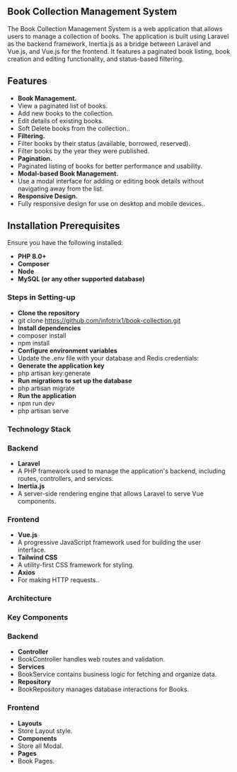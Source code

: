 ## Book Collection Management System

The Book Collection Management System is a web application that allows users to manage a collection of books. The application is built using Laravel as the backend framework, Inertia.js as a bridge between Laravel and Vue.js, and Vue.js for the frontend. It features a paginated book listing, book creation and editing functionality, and status-based filtering.

## Features

- **Book Management.**
- View a paginated list of books.
- Add new books to the collection.
- Edit details of existing books.
- Soft Delete books from the collection..
- **Filtering.**
- Filter books by their status (available, borrowed, reserved).
- Filter books by the year they were published.
- **Pagination.**
- Paginated listing of books for better performance and usability.
- **Modal-based Book Management.**
- Use a modal interface for adding or editing book details without navigating away from the list.
- **Responsive Design.**
- Fully responsive design for use on desktop and mobile devices..

## Installation Prerequisites

Ensure you have the following installed:

- **PHP 8.0+**
- **Composer**
- **Node**
- **MySQL (or any other supported database)**

### Steps in Setting-up

- **Clone the repository**
- git clone https://github.com/infotrix1/book-collection.git
- **Install dependencies**
- composer install
- npm install
- **Configure environment variables**
- Update the .env file with your database and Redis credentials:
- **Generate the application key**
- php artisan key:generate
- **Run migrations to set up the database**
- php artisan migrate
- **Run the application**
- npm run dev
- php artisan serve

### Technology Stack
### Backend

- **Laravel**
- A PHP framework used to manage the application's backend, including routes, controllers, and services.
- **Inertia.js**
- A server-side rendering engine that allows Laravel to serve Vue components.
### Frontend
- **Vue.js**
- A progressive JavaScript framework used for building the user interface.
- **Tailwind CSS**
- A utility-first CSS framework for styling.
- **Axios**
- For making HTTP requests..

### Architecture
### Key Components

### Backend
- **Controller**
- BookController handles web routes and validation.
- **Services**
- BookService contains business logic for fetching and organize data.
- **Repository**
- BookRepository manages database interactions for Books.

### Frontend
- **Layouts**
- Store Layout style.
- **Components**
- Store all Modal.
- **Pages**
- Book Pages.




  


